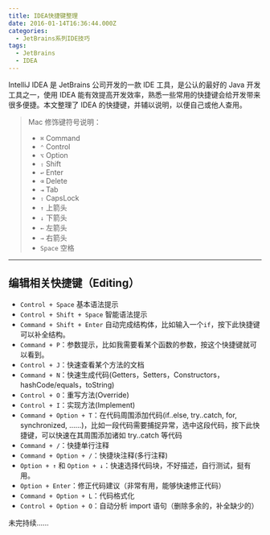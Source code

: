 ```yaml
---
title: IDEA快捷键整理
date: 2016-01-14T16:36:44.000Z
categories:
  - JetBrains系列IDE技巧
tags:
  - JetBrains
  - IDEA
---
```


IntelliJ IDEA 是 JetBrains 公司开发的一款 IDE 工具，是公认的最好的 Java 开发工具之一，使用 IDEA 能有效提高开发效率，熟悉一些常用的快捷键会给开发带来很多便捷。本文整理了 IDEA 的快捷键，并辅以说明，以便自己或他人查用。

<!-- more -->

> Mac 修饰键符号说明：
>
> - `⌘` Command
> - `⌃` Control
> - `⌥` Option
> - `⇧` Shift
> - `↩`︎ Enter
> - `⌫` Delete
> - `⇥` Tab
> - `⇪` CapsLock
> - `↑` 上箭头
> - `↓` 下箭头
> - `←` 左箭头
> - `→` 右箭头
> - `Space` 空格

---

## 编辑相关快捷键（Editing）

- `Control + Space` 基本语法提示
- `Control + Shift + Space` 智能语法提示
- `Command + Shift + Enter︎` 自动完成结构体，比如输入一个`if`，按下此快捷键可以补全结构。
- `Command + P`：参数提示，比如我需要看某个函数的参数，按这个快捷键就可以看到。
- `Control + J`：快速查看某个方法的文档
- `Command + N`：快速生成代码(Getters，Setters，Constructors，hashCode/equals，toString)
- `Control + O`：重写方法(Override)
- `Control + I`：实现方法(Implement)
- `Command + Option + T`：在代码周围添加代码(if..else, try..catch, for, synchronized, ......)，比如一段代码需要捕捉异常，选中这段代码，按下此快捷键，可以快速在其周围添加诸如 try..catch 等代码
- `Command + /`：快捷单行注释
- `Command + Option + /`：快捷块注释(多行注释)
- `Option + ↑` 和 `Option + ↓`：快速选择代码块，不好描述，自行测试，挺有用。
- `Option + Enter︎`：修正代码建议（非常有用，能够快速修正代码）
- `Command + Option + L`：代码格式化
- `Control + Option + O`：自动分析 import 语句（删除多余的，补全缺少的）

未完持续......
